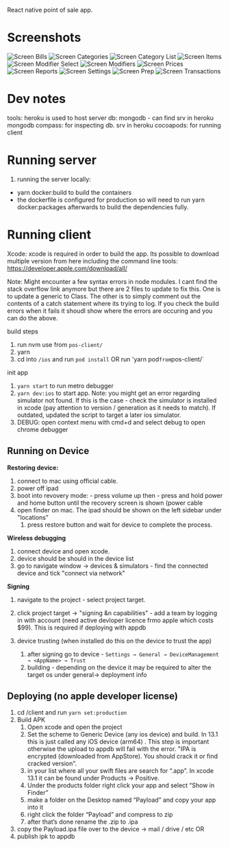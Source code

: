 React native point of sale app.

# Screenshots

![Screen Bills](/assets/screen-bills.png?raw=true "Screen Bills")
![Screen Categories](/assets/screen-categories.png?raw=true "Screen Categories")
![Screen Category List](/assets/screen-category-list.png?raw=true "Screen Category List")
![Screen Items](/assets/screen-items.png?raw=true "Screen Items")
![Screen Modifier Select](/assets/screen-modifier-select.png?raw=true "Screen Modifier Select")
![Screen Modifiers](/assets/screen-modifiers.png?raw=true "Screen Modifiers")
![Screen Prices](/assets/screen-prices.png?raw=true "Screen Prices")
![Screen Reports](/assets/screen-reports.png?raw=true "Screen Reports")
![Screen Settings](/assets/screen-settings.png?raw=true "Screen Settings")
![Screen Prep](/assets/screen-prep.png?raw=true "Screen Prep")
![Screen Transactions](/assets/screen-transactions.png?raw=true "Screen Transactions")

# Dev notes

tools: heroku is used to host server
db: mongodb - can find srv in heroku
mongodb compass: for inspecting db. srv in heroku
cocoapods: for running client

# Running server

1. running the server locally:

- yarn docker:build to build the containers
- the dockerfile is configured for production so will need to run yarn docker:packages afterwards to build the dependencies fully.

# Running client

Xcode: xcode is required in order to build the app. Its possible to download multiple version from here including the command line tools: https://developer.apple.com/download/all/

Note: Might encounter a few syntax errors in node modules. I cant find the stack overflow link anymore but there are 2 files to update to fix this. One is to update a generic to Class. The other is to simply comment out the contents of a catch statement where its trying to log. If you check the build errors when it fails it shoudl show where the errors are occuring and you can do the above.

build steps
1. run nvm use from `pos-client/`
2. yarn
3. cd into `/ios` and run `pod install` OR run 'yarn pod` from `pos-client/`

init app
1. `yarn start` to run metro debugger
2. `yarn dev:ios` to start app. 
Note: you might get an error regarding simulator not found. If this is the case - check the simulator is installed in xcode (pay attention to version / generation as it needs to match). If outdated, updated the script to target a later ios simulator.
3. DEBUG: open context menu with cmd+d and select debug to open chrome debugger
## Running on Device

**Restoring device:**

1. connect to mac using official cable.
2. power off ipad
3. boot into revovery mode: - press volume up then - press and hold power and home button until the recovery screen is shown (power cable
4. open finder on mac. The ipad should be shown on the left sidebar under "locations"
   1. press restore button and wait for device to complete the process.

**Wireless debugging**

1. connect device and open xcode.
2. device should be should in the device list
3. go to navigate window -> devices & simulators - find the connected device and tick "connect via network"

**Signing**

1. navigate to the project - select project target.
2. click project target -> "signing &n capabilities" - add a team by logging in with account (need active devloper licence frmo apple which costs $99). This is required if deploying with appdb

3. device trusting (when installed do this on the device to trust the app)
   1. after signing go to device - `Settings → General → DeviceManagement → <AppName> → Trust`
   2. building - depending on the device it may be required to alter the target os under general-> deployment info

## Deploying (no apple developer license)


1. cd /client and run `yarn set:production`
5. Build APK
   1. Open xcode and open the project
   2. Set the scheme to Generic Device (any ios device) and build. In 13.1 this is just called any iOS device (arm64) . This step is important otherwise the upload to appdb will fail with the error. "IPA is encrypted (downloaded from AppStore). You should crack it or find cracked version".
   3. in your list where all your swift files are search for “.app”. In xcode 13.1 it can be found under Products -> Positive.
   4. Under the products folder right click your app and select “Show in Finder”
   5. make a folder on the Desktop named “Payload” and copy your app into it
   6. right click the folder “Payload” and compress to zip
   7. after that’s done rename the .zip to .ipa
6. copy the Payload.ipa file over to the device -> mail / drive / etc
OR
7. publish ipk to appdb
